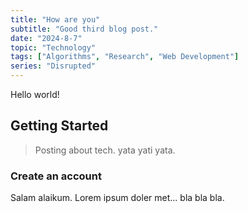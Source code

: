 ```yaml
---
title: "How are you"
subtitle: "Good third blog post."
date: "2024-8-7"
topic: "Technology"
tags: ["Algorithms", "Research", "Web Development"]
series: "Disrupted"
---
```


Hello world!

## Getting Started

> Posting about tech. yata yati yata.

### Create an account

Salam alaikum. Lorem ipsum doler met... bla bla bla.
